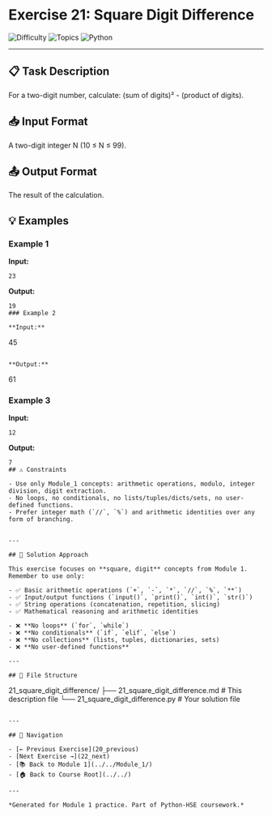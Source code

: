 # Exercise 21: Square Digit Difference

![Difficulty](https://img.shields.io/badge/Difficulty-Module%201-green)
![Topics](https://img.shields.io/badge/Topics-square%2C%20digit-blue)
![Python](https://img.shields.io/badge/Python-Module%201%20Concepts-yellow)

---

## 📋 Task Description

For a two-digit number, calculate: (sum of digits)² - (product of digits).
## 📥 Input Format

A two-digit integer N (10 ≤ N ≤ 99).
## 📤 Output Format

The result of the calculation.
## 💡 Examples

### Example 1

**Input:**
```
23
```

**Output:**
```
19
### Example 2

**Input:**
```
45
```

**Output:**
```
61
### Example 3

**Input:**
```
12
```

**Output:**
```
7
## ⚠️ Constraints

- Use only Module_1 concepts: arithmetic operations, modulo, integer division, digit extraction.
- No loops, no conditionals, no lists/tuples/dicts/sets, no user-defined functions.
- Prefer integer math (`//`, `%`) and arithmetic identities over any form of branching.


---

## 🎯 Solution Approach

This exercise focuses on **square, digit** concepts from Module 1. Remember to use only:

- ✅ Basic arithmetic operations (`+`, `-`, `*`, `//`, `%`, `**`)
- ✅ Input/output functions (`input()`, `print()`, `int()`, `str()`)
- ✅ String operations (concatenation, repetition, slicing)
- ✅ Mathematical reasoning and arithmetic identities

- ❌ **No loops** (`for`, `while`)
- ❌ **No conditionals** (`if`, `elif`, `else`)
- ❌ **No collections** (lists, tuples, dictionaries, sets)
- ❌ **No user-defined functions**

---

## 📁 File Structure
```
21_square_digit_difference/
├── 21_square_digit_difference.md     # This description file
└── 21_square_digit_difference.py     # Your solution file
```

---

## 🔗 Navigation

- [← Previous Exercise](20_previous) 
- [Next Exercise →](22_next)
- [📚 Back to Module 1](../../Module_1/)
- [🏠 Back to Course Root](../../)

---

*Generated for Module 1 practice. Part of Python-HSE coursework.*
